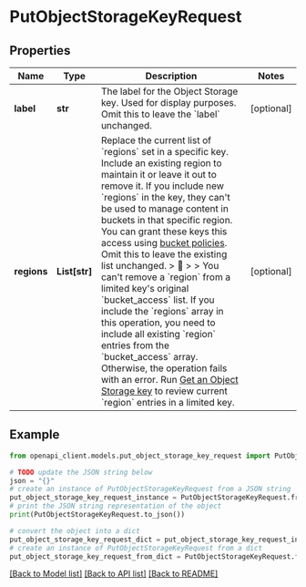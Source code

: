 # PutObjectStorageKeyRequest


## Properties

Name | Type | Description | Notes
------------ | ------------- | ------------- | -------------
**label** | **str** | The label for the Object Storage key. Used for display purposes. Omit this to leave the &#x60;label&#x60; unchanged. | [optional] 
**regions** | **List[str]** | Replace the current list of &#x60;regions&#x60; set in a specific key. Include an existing region to maintain it or leave it out to remove it. If you include new &#x60;regions&#x60; in the key, they can&#39;t be used to manage content in buckets in that specific region. You can grant these keys this access using [bucket policies](https://www.linode.com/docs/products/storage/object-storage/guides/bucket-policies/). Omit this to leave the existing list unchanged.  &gt; 🚧 &gt; &gt; You can&#39;t remove a &#x60;region&#x60; from a limited key&#39;s original &#x60;bucket_access&#x60; list. If you include the &#x60;regions&#x60; array in this operation, you need to include all existing &#x60;region&#x60; entries from the &#x60;bucket_access&#x60; array. Otherwise, the operation fails with an error. Run [Get an Object Storage key](https://techdocs.akamai.com/linode-api/reference/get-object-storage-key) to review current &#x60;region&#x60; entries in a limited key. | [optional] 

## Example

```python
from openapi_client.models.put_object_storage_key_request import PutObjectStorageKeyRequest

# TODO update the JSON string below
json = "{}"
# create an instance of PutObjectStorageKeyRequest from a JSON string
put_object_storage_key_request_instance = PutObjectStorageKeyRequest.from_json(json)
# print the JSON string representation of the object
print(PutObjectStorageKeyRequest.to_json())

# convert the object into a dict
put_object_storage_key_request_dict = put_object_storage_key_request_instance.to_dict()
# create an instance of PutObjectStorageKeyRequest from a dict
put_object_storage_key_request_from_dict = PutObjectStorageKeyRequest.from_dict(put_object_storage_key_request_dict)
```
[[Back to Model list]](../README.md#documentation-for-models) [[Back to API list]](../README.md#documentation-for-api-endpoints) [[Back to README]](../README.md)



